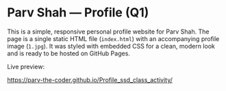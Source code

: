 # Parv Shah — Profile (Q1)

This is a simple, responsive personal profile website for Parv Shah. The page is a single static HTML file (`index.html`) with an accompanying profile image (`1.jpg`). It was styled with embedded CSS for a clean, modern look and is ready to be hosted on GitHub Pages.

Live preview:

https://parv-the-coder.github.io/Profile_ssd_class_activity/

